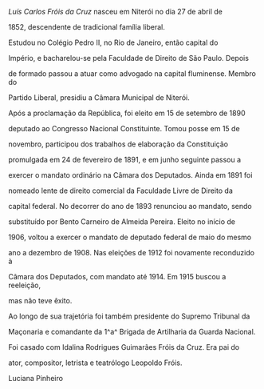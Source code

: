

*Luís Carlos Fróis da Cruz* nasceu em Niterói no dia 27 de abril de

1852, descendente de tradicional família liberal.



Estudou no Colégio Pedro II, no Rio de Janeiro, então capital do

Império, e bacharelou-se pela Faculdade de Direito de São Paulo. Depois

de formado passou a atuar como advogado na capital fluminense. Membro do

Partido Liberal, presidiu a Câmara Municipal de Niterói.



Após a proclamação da República, foi eleito em 15 de setembro de 1890

deputado ao Congresso Nacional Constituinte. Tomou posse em 15 de

novembro, participou dos trabalhos de elaboração da Constituição

promulgada em 24 de fevereiro de 1891, e em junho seguinte passou a

exercer o mandato ordinário na Câmara dos Deputados. Ainda em 1891 foi

nomeado lente de direito comercial da Faculdade Livre de Direito da

capital federal. No decorrer do ano de 1893 renunciou ao mandato, sendo

substituído por Bento Carneiro de Almeida Pereira. Eleito no início de

1906, voltou a exercer o mandato de deputado federal de maio do mesmo

ano a dezembro de 1908. Nas eleições de 1912 foi novamente reconduzido à

Câmara dos Deputados, com mandato até 1914. Em 1915 buscou a reeleição,

mas não teve êxito.



Ao longo de sua trajetória foi também presidente do Supremo Tribunal da

Maçonaria e comandante da 1^a^ Brigada de Artilharia da Guarda Nacional.



Foi casado com Idalina Rodrigues Guimarães Fróis da Cruz. Era pai do

ator, compositor, letrista e teatrólogo Leopoldo Fróis.



Luciana Pinheiro



